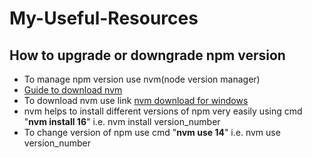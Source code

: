 # My-Useful-Resources

## How to upgrade or downgrade npm version 

- To manage npm version use nvm(node version manager) 
- [Guide to download nvm](https://www.freecodecamp.org/news/node-version-manager-nvm-install-guide/)
- To download nvm use link [nvm download for windows](https://github.com/coreybutler/nvm-windows/releases)
- nvm helps to install different versions of npm very easily using cmd "**nvm install 16**" i.e. nvm install version_number
- To change version of npm use cmd "**nvm use 14**" i.e. nvm use version_number
